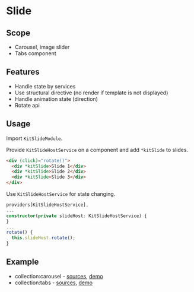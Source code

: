 # Slide

## Scope
 
* Carousel, image slider
* Tabs component


## Features

* Handle state by services
* Use structural directive (no render if template is not displayed)
* Handle animation state (direction)
* Rotate api


## Usage

Import `KitSlideModule`.

Provide `KitSlideHostService` on a component and add `*kitSlide` to slides.

```html
<div (click)="rotate()">
  <div *kitSlide>Slide 1</div>
  <div *kitSlide>Slide 2</div>
  <div *kitSlide>Slide 3</div>
</div>
``` 

Use `KitSlideHostService` for state changing.

```typescript
providers[KitSlideHostService],
...
constructor(private slideHost: KitSlideHostService) {
}
...
rotate() {
  this.slideHost.rotate();
}
``` 


## Example

* collection:carousel - [sources](https://github.com/ngx-kit/ngx-kit/tree/master/packages/collection/lib/ui-carousel), [demo](http://ngx-kit.com/collection/module/ui-carousel)
* collection:tabs - [sources](https://github.com/ngx-kit/ngx-kit/tree/master/packages/collection/lib/ui-tabs), [demo](http://ngx-kit.com/collection/module/ui-tabs) 
